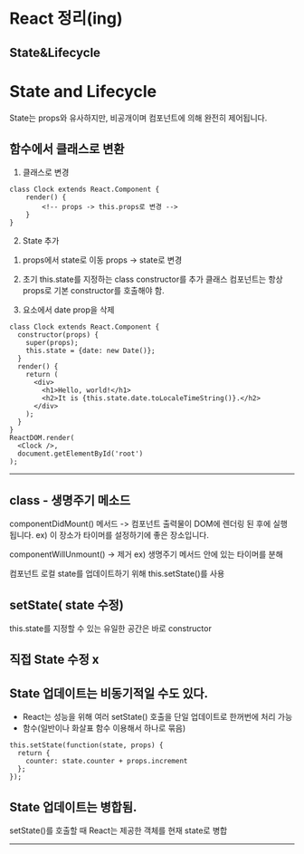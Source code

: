 React 정리(ing)
===========
State&Lifecycle
-----------

# State and Lifecycle

State는 props와 유사하지만, 비공개이며 컴포넌트에 의해 완전히 제어됩니다.

## 함수에서 클래스로 변환
1. 클래스로 변경
```
class Clock extends React.Component {
    render() {
        <!-- props -> this.props로 변경 -->
    }
}
```
2. State 추가
1) props에서 state로 이동
    props -> state로 변경

2) 초기 this.state를 지정하는 class constructor를 추가
클래스 컴포넌트는 항상 props로 기본 constructor를 호출해야 함.

3) <Clock /> 요소에서 date prop을 삭제

```
class Clock extends React.Component {
  constructor(props) {
    super(props);
    this.state = {date: new Date()};
  }
  render() {
    return (
      <div>
        <h1>Hello, world!</h1>
        <h2>It is {this.state.date.toLocaleTimeString()}.</h2>
      </div>
    );
  }
}
ReactDOM.render(
  <Clock />,
  document.getElementById('root')
);
```

***

## class - 생명주기 메소드

componentDidMount() 메서드 
-> 컴포넌트 출력물이 DOM에 렌더링 된 후에 실행됩니다. 
ex) 이 장소가 타이머를 설정하기에 좋은 장소입니다.

componentWillUnmount() 
-> 제거 
ex) 생명주기 메서드 안에 있는 타이머를 분해


컴포넌트 로컬 state를 업데이트하기 위해 this.setState()를 사용

## setState( state 수정) 
this.state를 지정할 수 있는 유일한 공간은 바로 constructor

## 직접 State 수정 x

## State 업데이트는 비동기적일 수도 있다. 
- React는 성능을 위해 여러 setState() 호출을 단일 업데이트로 한꺼번에 처리 가능
- 함수(일반이나 화살표 함수 이용해서 하나로 묶음)

```
this.setState(function(state, props) {
  return {
    counter: state.counter + props.increment
  };
});
```

## State 업데이트는 병합됨.
setState()를 호출할 때 React는 제공한 객체를 현재 state로 병합

***